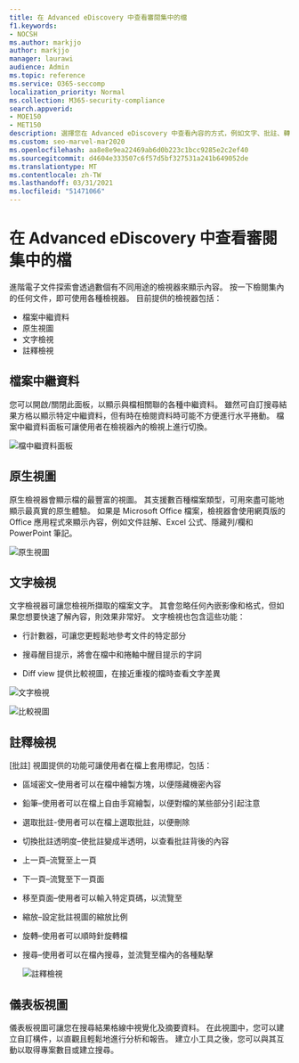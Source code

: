 ```yaml
---
title: 在 Advanced eDiscovery 中查看審閱集中的檔
f1.keywords:
- NOCSH
ms.author: markjjo
author: markjjo
manager: laurawi
audience: Admin
ms.topic: reference
ms.service: O365-seccomp
localization_priority: Normal
ms.collection: M365-security-compliance
search.appverid:
- MOE150
- MET150
description: 選擇您在 Advanced eDiscovery 中查看內容的方式，例如文字、批註、轉換或原生視圖。
ms.custom: seo-marvel-mar2020
ms.openlocfilehash: aa8e8e9ea22469ab6d0b223c1bcc9285e2c2ef40
ms.sourcegitcommit: d4604e333507c6f57d5bf327531a241b649052de
ms.translationtype: MT
ms.contentlocale: zh-TW
ms.lasthandoff: 03/31/2021
ms.locfileid: "51471066"
---
```

# <a name="view-documents-in-a-review-set-in-advanced-ediscovery"></a>在 Advanced eDiscovery 中查看審閱集中的檔

進階電子文件探索會透過數個有不同用途的檢視器來顯示內容。 按一下檢閱集內的任何文件，即可使用各種檢視器。 目前提供的檢視器包括：

- 檔案中繼資料
- 原生視圖
- 文字檢視
- 註釋檢視

## <a name="file-metadata"></a>檔案中繼資料

您可以開啟/關閉此面板，以顯示與檔相關聯的各種中繼資料。 雖然可自訂搜尋結果方格以顯示特定中繼資料，但有時在檢閱資料時可能不方便進行水平捲動。 檔案中繼資料面板可讓使用者在檢視器內的檢視上進行切換。

![檔中繼資料面板
](../media/Reviewimage2.png)

## <a name="native-view"></a>原生視圖

原生檢視器會顯示檔的最豐富的視圖。 其支援數百種檔案類型，可用來盡可能地顯示最真實的原生體驗。 如果是 Microsoft Office 檔案，檢視器會使用網頁版的 Office 應用程式來顯示內容，例如文件註解、Excel 公式、隱藏列/欄和 PowerPoint 筆記。

![原生視圖
](../media/Reviewimage3.png)

## <a name="text-view"></a>文字檢視

文字檢視器可讓您檢視所擷取的檔案文字。 其會忽略任何內嵌影像和格式，但如果您想要快速了解內容，則效果非常好。 文字檢視也包含這些功能：

  - 行計數器，可讓您更輕鬆地參考文件的特定部分

  - 搜尋醒目提示，將會在檔中和捲軸中醒目提示的字詞

  - Diff view 提供比較視圖，在接近重複的檔時查看文字差異

![文字檢視
](../media/Reviewimage4.png)

![比較視圖
](../media/Reviewimage5.png)

## <a name="annotate-view"></a>註釋檢視

[批註] 視圖提供的功能可讓使用者在檔上套用標記，包括：

  - 區域密文–使用者可以在檔中繪製方塊，以便隱藏機密內容

  - 鉛筆–使用者可以在檔上自由手寫繪製，以便對檔的某些部分引起注意

  - 選取批註-使用者可以在檔上選取批註，以便刪除

  - 切換批註透明度–使批註變成半透明，以查看批註背後的內容

  - 上一頁–流覽至上一頁

  - 下一頁–流覽至下一頁面

  - 移至頁面–使用者可以輸入特定頁碼，以流覽至

  - 縮放–設定批註視圖的縮放比例

  - 旋轉–使用者可以順時針旋轉檔

  - 搜尋–使用者可以在檔內搜尋，並流覽至檔內的各種點擊
    
    ![註釋檢視
    ](../media/Reviewimage1.png)

## <a name="dashboard-view"></a>儀表板視圖 
儀表板視圖可讓您在搜尋結果格線中視覺化及摘要資料。 在此視圖中，您可以建立自訂構件，以直觀且輕鬆地進行分析和報告。 建立小工具之後，您可以與其互動以取得專案數目或建立搜尋。 
